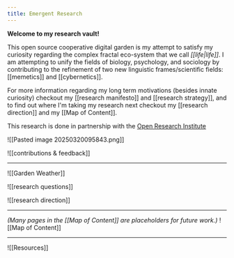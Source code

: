 ```yaml
---
title: Emergent Research
---
```

**Welcome to my research vault!**

This open source cooperative digital garden is my attempt to satisfy my curiosity regarding the complex fractal eco-system that we call *[[life|life]]*. I am attempting to unify the fields of biology, psychology, and sociology by contributing to the refinement of two new linguistic frames/scientific fields: [[memetics]] and [[cybernetics]].

For more information regarding my long term motivations (besides innate curiosity) checkout my [[research manifesto]] and [[research strategy]], and to find out where I'm taking my research next checkout my [[research direction]] and my [[Map of Content]].

This research is done in partnership with the [Open Research Institute](https://open-research-institute.github.io/)

![[Pasted image 20250320095843.png]]

![[contributions & feedback]]

---
![[Garden Weather]]

![[research questions]]

![[research direction]]

---

*(Many pages in the [[Map of Content]] are placeholders for future work.)*
![[Map of Content]]

---

![[Resources]]
